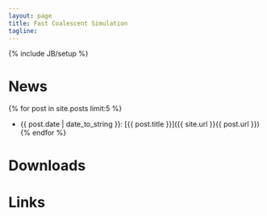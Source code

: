 ```yaml
---
layout: page
title: Fast Coalescent Simulation
tagline: 
---
```

{% include JB/setup %}

# News
{% for post in site.posts limit:5 %}    
+ {{ post.date | date_to_string }}: [{{ post.title }}]({{ site.url }}{{ post.url }})
{% endfor %}



# Downloads



# Links

